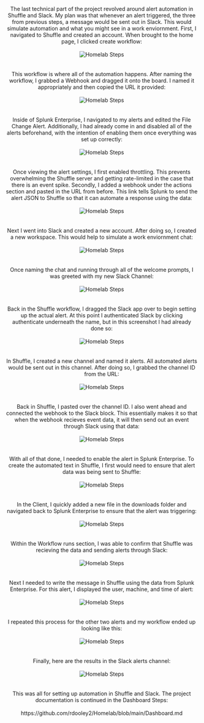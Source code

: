 <p align="center">
The last technical part of the project revolved around alert automation in Shuffle and Slack. My plan was that whenever an alert triggered, the three from previous steps, a message would be sent out in Slack. This would simulate automation and what you might see in a work enviornment. First, I navigated to Shuffle and created an account. When brought to the home page, I clicked create workflow:<br/><br />
<img src="https://i.imgur.com/pIznaqL.png" alt="Homelab Steps">
<br />
<br />
<br />
This workflow is where all of the automation happens. After naming the workflow, I grabbed a Webhook and dragged it onto the board. I named it appropriately and then copied the URL it provided:<br/><br />
<img src="https://i.imgur.com/LXRfSTC.png" alt="Homelab Steps">
<br />
<br />
<br />
Inside of Splunk Enterprise, I navigated to my alerts and edited the File Change Alert. Additionally, I had already come in and disabled all of the alerts beforehand, with the intention of enabling them once everything was set up correctly:<br/><br />
<img src="https://i.imgur.com/xV99bU5.png" alt="Homelab Steps">
<br />
<br />
<br />
Once viewing the alert settings, I first enabled throttling. This prevents overwhelming the Shuffle server and getting rate-limited in the case that there is an event spike. Secondly, I added a webhook under the actions section and pasted in the URL from before. This link tells Splunk to send the alert JSON to Shuffle so that it can automate a response using the data:<br/><br />
<img src="https://i.imgur.com/ddF41ip.png" alt="Homelab Steps">
<br />
<br />
<br />
Next I went into Slack and created a new account. After doing so, I created a new workspace. This would help to simulate a work enviornment chat:<br/><br />
<img src="https://i.imgur.com/H8sbR84.png" alt="Homelab Steps">
<br />
<br />
<br />
Once naming the chat and running through all of the welcome prompts, I was greeted with my new Slack Channel:<br/><br />
<img src="https://i.imgur.com/MTLrogN.png" alt="Homelab Steps">
<br />
<br />
<br />
Back in the Shuffle workflow, I dragged the Slack app over to begin setting up the actual alert. At this point I authenticated Slack by clicking authenticate underneath the name, but in this screenshot I had already done so:<br/><br />
<img src="https://i.imgur.com/W5ODe2T.png" alt="Homelab Steps">
<br />
<br />
<br />
In Shuffle, I created a new channel and named it alerts. All automated alerts would be sent out in this channel. After doing so, I grabbed the channel ID from the URL:<br/><br />
<img src="https://i.imgur.com/q3MSbgt.png" alt="Homelab Steps">
<br />
<br />
<br />
Back in Shuffle, I pasted over the channel ID. I also went ahead and connected the webhook to the Slack block. This essentially makes it so that when the webhook recieves event data, it will then send out an event through Slack using that data:<br/><br />
<img src="https://i.imgur.com/pq4coGR.png" alt="Homelab Steps">
<br />
<br />
<br />
With all of that done, I needed to enable the alert in Splunk Enterprise. To create the automated text in Shuffle, I first would need to ensure that alert data was being sent to Shuffle:<br/><br />
<img src="https://i.imgur.com/uKSCYse.png" alt="Homelab Steps">
<br />
<br />
<br />
In the Client, I quickly added a new file in the downloads folder and navigated back to Splunk Enterprise to ensure that the alert was triggering:<br/><br />
<img src="https://i.imgur.com/067PMBo.png" alt="Homelab Steps">
<br />
<br />
<br />
Within the Workflow runs section, I was able to confirm that Shuffle was recieving the data and sending alerts through Slack:<br/><br />
<img src="https://i.imgur.com/qcY7Ouu.png" alt="Homelab Steps">
<br />
<br />
<br />
Next I needed to write the message in Shuffle using the data from Splunk Enterprise. For this alert, I displayed the user, machine, and time of alert:<br/><br />
<img src="https://i.imgur.com/ffFp8LC.png" alt="Homelab Steps">
<br />
<br />
<br />
I repeated this process for the other two alerts and my workflow ended up looking like this:<br/><br />
<img src="https://i.imgur.com/b5ScN4n.png" alt="Homelab Steps">
<br />
<br />
<br />
Finally, here are the results in the Slack alerts channel:<br/><br />
<img src="https://i.imgur.com/CJfq6Ev.png" alt="Homelab Steps">
<br />
<br />
<br />
This was all for setting up automation in Shuffle and Slack. The project documentation is continued in the Dashboard Steps: <br/><br />
https://github.com/rdooley2/Homelab/blob/main/Dashboard.md
